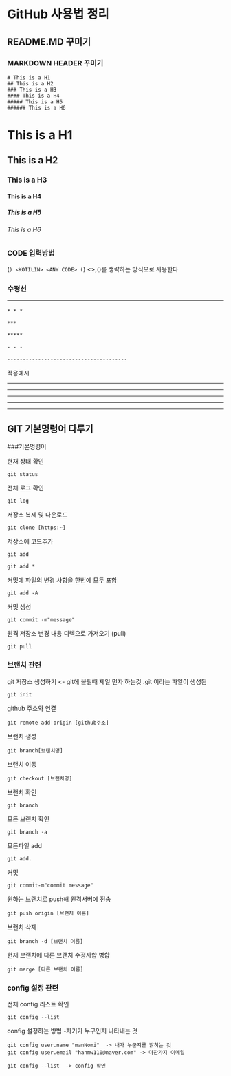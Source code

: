 # GitHub 사용법 정리 

## README.MD 꾸미기 

### MARKDOWN HEADER 꾸미기

```
# This is a H1
## This is a H2
### This is a H3
#### This is a H4
##### This is a H5
###### This is a H6
```

# This is a H1
## This is a H2
### This is a H3
#### This is a H4
##### This is a H5
###### This is a H6

### CODE 입력방법 

(``) <KOTILIN>
<ANY CODE>
(``)
<>,()를 생략하는 방식으로 사용한다 

### 수평선 <hr/>

```
* * *

***

*****

- - -

---------------------------------------
```

적용예시

* * *

***

*****

- - -

---------------------------------------

## GIT 기본명령어 다루기 


###기본명령어 

현재 상태 확인
```
git status
```

전체 로그 확인
```
git log
```



저장소 복제 및 다운로드 
```
git clone [https:~]
```

저장소에 코드추가 
```
git add

git add *
```
커밋에 파일의 변경 사항을 한번에 모두 포함 
```
git add -A 
```
커밋 생성
```
git commit -m"message"
```
원격 저장소 변경 내용 디렉으로 가져오기 (pull)
```
git pull
```


### 브랜치 관련 

git 저장소 생성하기 <- git에 올릴때 제일 먼자 하는것 
.git 이라는 파일이 생성됨
```
git init 
```
github 주소와 연결 
```
git remote add origin [github주소]
```
브랜치 생성
```
git branch[브랜치명]
```
브랜치 이동
```
git checkout [브랜치명]
```
브랜치 확인
```
git branch
```
모든 브랜치 확인
```
git branch -a
```
모든파일 add
```
git add.
```
커밋
```
git commit-m"commit message"
```
원하는 브랜치로 push해 원격서버에 전송
```
git push origin [브랜치 이름]
```
브랜치 삭제
```
git branch -d [브랜치 이름]
```
현재 브랜치에 다른 브랜치 수정사합 병합
```
git merge [다른 브랜치 이름]
```

### config 설정 관련 

전체 config 리스트 확인
```
git config --list
```
config 설정하는 방법
-자기가 누구인지 나타내는 것
```
git config user.name "manNomi"  -> 내가 누군지를 밝히는 것 
git config user.email "hanmw110@naver.com" -> 마찬가지 이메일

git config --list  -> config 확인 
```

